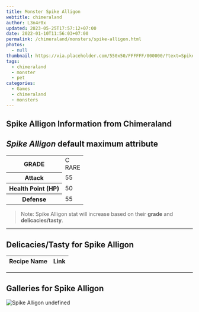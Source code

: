```yaml
---
title: Monster Spike Alligon
webtitle: chimeraland
author: L3n4r0x
updated: 2023-05-25T17:57:12+07:00
date: 2022-01-10T11:56:03+07:00
permalink: /chimeraland/monsters/spike-alligon.html
photos:
  - null
thumbnail: https://via.placeholder.com/550x50/FFFFFF/000000/?text=Spike Alligon
tags:
  - chimeraland
  - monster
  - pet
categories:
  - Games
  - chimeraland
  - monsters
---
```


<link
  rel="stylesheet"
  href="https://rawcdn.githack.com/dimaslanjaka/Web-Manajemen/870a349/css/bootstrap-5-3-0-alpha3-wrapper.css"
/>
<section id="bootstrap-wrapper">
  <h2>Spike Alligon Information from Chimeraland</h2>
  <h2 id="attribute"><i>Spike Alligon</i> default maximum attribute</h2>
  <div class="row">
    <div class="col mb-2">
      <div class="card bg-dark text-light">
        <div class="card-body">
          <table>
            <tr>
              <th>GRADE</th>
              <td>C <br /><span class="text-primary">RARE</span></td>
            </tr>
            <tr>
              <th>Attack</th>
              <td>55</td>
            </tr>
            <tr>
              <th>Health Point (HP)</th>
              <td>50</td>
            </tr>
            <tr>
              <th>Defense</th>
              <td>55</td>
            </tr>
          </table>
        </div>
      </div>
    </div>
  </div>
  <blockquote>
    Note: Spike Alligon stat will increase based on their <b>grade</b> and
    <b>delicacies/tasty</b>.
  </blockquote>
  <hr />
  <h2 id="delicacies">Delicacies/Tasty for Spike Alligon</h2>
  <div class="card">
    <div class="card-body">
      <div class="table-responsive">
        <table class="table table-striped table-dark">
          <thead>
            <tr>
              <th>Recipe Name</th>
              <th>Link</th>
            </tr>
          </thead>
          <tbody></tbody>
        </table>
      </div>
    </div>
  </div>
  <hr />
  <div id="gallery">
    <h2>Galleries for Spike Alligon</h2>
    <div class="row">
      <div class="col-lg-6 col-12">
        <img
          src="https://www.webmanajemen.com/undefined"
          alt="Spike Alligon undefined"
        />
      </div>
    </div>
  </div>
</section>